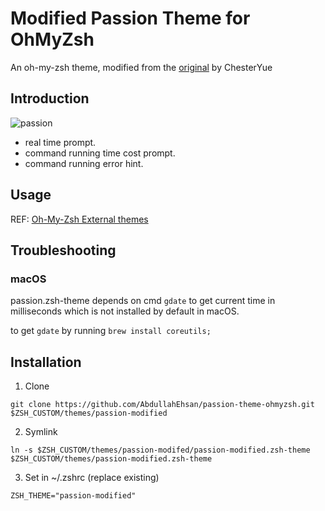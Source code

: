 # Modified Passion Theme for OhMyZsh

An oh-my-zsh theme, modified from the [original](https://github.com/ChesterYue/ohmyzsh-theme-passion) by ChesterYue

## Introduction

![passion](https://raw.githubusercontent.com/AbdullahEhsan/passion-theme-ohmyzsh/master/passion.gif)

* real time prompt.
* command running time cost prompt.
* command running error hint.

## Usage

REF: [Oh-My-Zsh External themes](https://github.com/ohmyzsh/ohmyzsh/wiki/External-themes)

## Troubleshooting

### macOS

passion.zsh-theme depends on cmd ```gdate``` to get current time in milliseconds which is not installed by default in macOS.

to get ```gdate``` by running ```brew install coreutils;```

## Installation

1. Clone
```
git clone https://github.com/AbdullahEhsan/passion-theme-ohmyzsh.git $ZSH_CUSTOM/themes/passion-modified
```
2. Symlink
```
ln -s $ZSH_CUSTOM/themes/passion-modifed/passion-modified.zsh-theme $ZSH_CUSTOM/themes/passion-modified.zsh-theme
```
3. Set in ~/.zshrc (replace existing)
```
ZSH_THEME="passion-modified"
```
